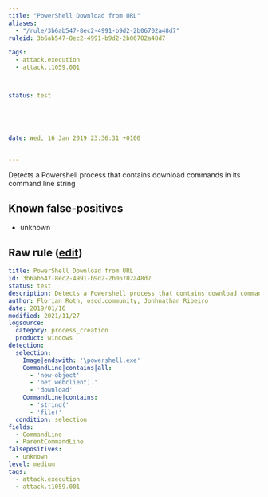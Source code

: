 ```yaml
---
title: "PowerShell Download from URL"
aliases:
  - "/rule/3b6ab547-8ec2-4991-b9d2-2b06702a48d7"
ruleid: 3b6ab547-8ec2-4991-b9d2-2b06702a48d7

tags:
  - attack.execution
  - attack.t1059.001



status: test





date: Wed, 16 Jan 2019 23:36:31 +0100


---
```


Detects a Powershell process that contains download commands in its command line string

<!--more-->


## Known false-positives

* unknown




## Raw rule ([edit](https://github.com/SigmaHQ/sigma/edit/master/rules/windows/process_creation/proc_creation_win_powershell_download.yml))
```yaml
title: PowerShell Download from URL
id: 3b6ab547-8ec2-4991-b9d2-2b06702a48d7
status: test
description: Detects a Powershell process that contains download commands in its command line string
author: Florian Roth, oscd.community, Jonhnathan Ribeiro
date: 2019/01/16
modified: 2021/11/27
logsource:
  category: process_creation
  product: windows
detection:
  selection:
    Image|endswith: '\powershell.exe'
    CommandLine|contains|all:
      - 'new-object'
      - 'net.webclient).'
      - 'download'
    CommandLine|contains:
      - 'string('
      - 'file('
  condition: selection
fields:
  - CommandLine
  - ParentCommandLine
falsepositives:
  - unknown
level: medium
tags:
  - attack.execution
  - attack.t1059.001

```

